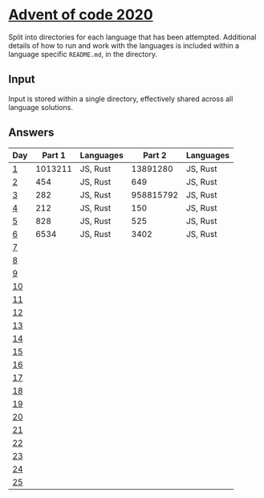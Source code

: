 # [Advent of code 2020](https://adventofcode.com/2020/)

Split into directories for each language that has been attempted. Additional
details of how to run and work with the languages is included within a language
specific `README.md`, in the directory.

## Input

Input is stored within a single directory, effectively shared across all
language solutions.

## Answers

| Day                                        | Part 1  | Languages | Part 2    | Languages |
| ---                                        | ------  | --------- | ------    | --------- |
| [1](https://adventofcode.com/2020/day/1)   | 1013211 | JS, Rust  | 13891280  | JS, Rust  |
| [2](https://adventofcode.com/2020/day/2)   | 454     | JS, Rust  | 649       | JS, Rust  |
| [3](https://adventofcode.com/2020/day/3)   | 282     | JS, Rust  | 958815792 | JS, Rust  |
| [4](https://adventofcode.com/2020/day/4)   | 212     | JS, Rust  | 150       | JS, Rust  |
| [5](https://adventofcode.com/2020/day/5)   | 828     | JS, Rust  | 525       | JS, Rust  |
| [6](https://adventofcode.com/2020/day/6)   | 6534    | JS, Rust  | 3402      | JS, Rust  |
| [7](https://adventofcode.com/2020/day/7)   |         |           |           |           |
| [8](https://adventofcode.com/2020/day/8)   |         |           |           |           |
| [9](https://adventofcode.com/2020/day/9)   |         |           |           |           |
| [10](https://adventofcode.com/2020/day/10) |         |           |           |           |
| [11](https://adventofcode.com/2020/day/11) |         |           |           |           |
| [12](https://adventofcode.com/2020/day/12) |         |           |           |           |
| [13](https://adventofcode.com/2020/day/13) |         |           |           |           |
| [14](https://adventofcode.com/2020/day/14) |         |           |           |           |
| [15](https://adventofcode.com/2020/day/15) |         |           |           |           |
| [16](https://adventofcode.com/2020/day/16) |         |           |           |           |
| [17](https://adventofcode.com/2020/day/17) |         |           |           |           |
| [18](https://adventofcode.com/2020/day/18) |         |           |           |           |
| [19](https://adventofcode.com/2020/day/19) |         |           |           |           |
| [20](https://adventofcode.com/2020/day/20) |         |           |           |           |
| [21](https://adventofcode.com/2020/day/21) |         |           |           |           |
| [22](https://adventofcode.com/2020/day/22) |         |           |           |           |
| [23](https://adventofcode.com/2020/day/23) |         |           |           |           |
| [24](https://adventofcode.com/2020/day/24) |         |           |           |           |
| [25](https://adventofcode.com/2020/day/25) |         |           |           |           |
